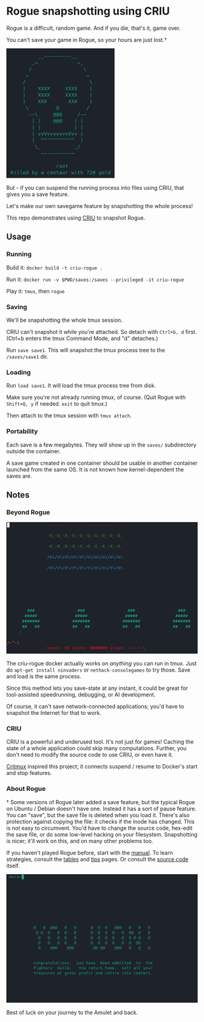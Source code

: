 # Rogue snapshotting using CRIU

Rogue is a difficult, random game. And if you die, that's it, game over. 

You can't save your game in Rogue, so your hours are just lost.†

![rogue game over screen](img/dead_screen.png)

But - if you can suspend the running process into files using CRIU, that gives you a save feature. 

Let's make our own savegame feature by snapshotting the whole process! 

This repo demonstrates using [CRIU](https://criu.org/Main_Page) to snapshot Rogue.

## Usage

### Running

Build it: `docker build -t criu-rogue .`

Run it: `docker run -v $PWD/saves:/saves --privileged -it criu-rogue`

Play it: `tmux`, then `rogue`

### Saving

We'll be snapshotting the whole tmux session.

CRIU can't snapshot it while you're attached. So detach with `Ctrl+b, d` first. 
(Ctrl+b enters the tmux Command Mode, and "d" detaches.)

Run `save save1`. This will snapshot the tmux process tree to the `/saves/save1` dir.

### Loading

Run `load save1`. It will load the tmux process tree from disk.

Make sure you're not already running tmux, of course.
(Quit Rogue with `Shift+Q, y` if needed. `exit` to quit tmux.)

Then attach to the tmux session with `tmux attach`.

### Portability

Each save is a few megabytes. They will show up in the `saves/` subdirectory outside the container.

A save game created in one container should be usable in another container launched from the same OS.
It is not known how kernel-dependent the saves are.

## Notes

### Beyond Rogue

![rogue win screen](img/ninvaders.png)

The criu-rogue docker actually works on *anything* you can run in tmux. Just do `apt-get install ninvaders` or `nethack-consolegames` to try those. Save and load is the same process.

Since this method lets you save-state at any instant, it could be great for tool-assisted speedrunning, debugging, or AI development. 

Of course, it can't save network-connected applications; you'd have to snapshot the Internet for that to work.

### CRIU

CRIU is a powerful and underused tool. It's not just for games! Caching the state of a whole application could skip many computations. Further, you don't need to modify the source code to use CRIU, or even have it. 

[Critmux](https://github.com/jpetazzo/critmux) inspired this project; it connects suspend / resume to Docker's start and stop features.

### About Rogue

† Some versions of Rogue later added a save feature, but the typical Rogue on Ubuntu / Debian doesn't have one. Instead it has a sort of pause feature. You can "save", but the save file is deleted when you load it. There's also protection against copying the file: it checks if the inode has changed. This is not easy to circumvent. You'd have to change the source code, hex-edit the save file, or do some low-level hacking on your filesystem. Snapshotting is nicer; it'll work on this, and on many other problems too.

If you haven't played Rogue before, start with the [manual](docs/rogue-manual.pdf). To learn strategies, consult the [tables](docs/tables.md) and [tips](docs/tips.md) pages. Or consult the [source code](https://salsa.debian.org/ucko/bsdgames-nonfree/-/tree/master) itself.


![rogue win screen](img/win.png)

Best of luck on your journey to the Amulet and back.